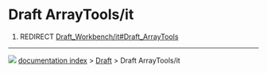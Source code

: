 # Draft ArrayTools/it
1.  REDIRECT [Draft_Workbench/it#Draft_ArrayTools](Draft_Workbench/it#Draft_ArrayTools.md)



---
![](images/Button_right.svg) [documentation index](../README.md) > [Draft](Draft_Workbench.md) > Draft ArrayTools/it
